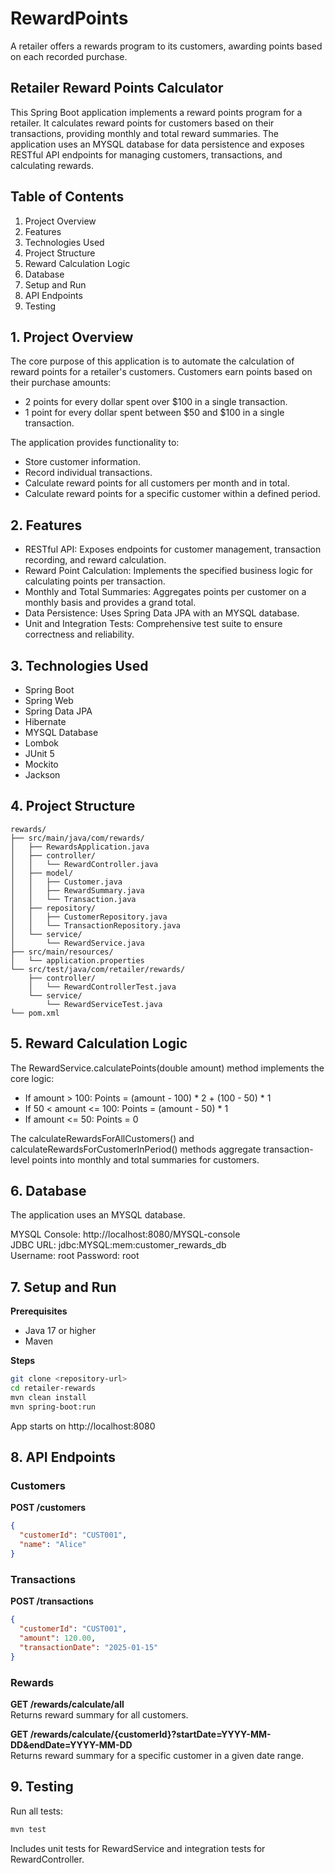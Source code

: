# RewardPoints
A retailer offers a rewards program to its customers, awarding points based on each recorded purchase.

## Retailer Reward Points Calculator
This Spring Boot application implements a reward points program for a retailer. It calculates reward points for customers based on their transactions, providing monthly and total reward summaries. The application uses an MYSQL database for data persistence and exposes RESTful API endpoints for managing customers, transactions, and calculating rewards.

## Table of Contents
1. Project Overview
2. Features
3. Technologies Used
4. Project Structure
5. Reward Calculation Logic
6. Database
7. Setup and Run
8. API Endpoints
9. Testing

## 1. Project Overview
The core purpose of this application is to automate the calculation of reward points for a retailer's customers. Customers earn points based on their purchase amounts:

- 2 points for every dollar spent over $100 in a single transaction.
- 1 point for every dollar spent between $50 and $100 in a single transaction.

The application provides functionality to:
- Store customer information.
- Record individual transactions.
- Calculate reward points for all customers per month and in total.
- Calculate reward points for a specific customer within a defined period.

## 2. Features
- RESTful API: Exposes endpoints for customer management, transaction recording, and reward calculation.
- Reward Point Calculation: Implements the specified business logic for calculating points per transaction.
- Monthly and Total Summaries: Aggregates points per customer on a monthly basis and provides a grand total.
- Data Persistence: Uses Spring Data JPA with an MYSQL database.
- Unit and Integration Tests: Comprehensive test suite to ensure correctness and reliability.

## 3. Technologies Used
- Spring Boot
- Spring Web
- Spring Data JPA
- Hibernate
- MYSQL Database
- Lombok
- JUnit 5
- Mockito
- Jackson

## 4. Project Structure
```
rewards/
├── src/main/java/com/rewards/
│   ├── RewardsApplication.java
│   ├── controller/
│   │   └── RewardController.java
│   ├── model/
│   │   ├── Customer.java
│   │   ├── RewardSummary.java
│   │   └── Transaction.java
│   ├── repository/
│   │   ├── CustomerRepository.java
│   │   └── TransactionRepository.java
│   └── service/
│       └── RewardService.java
├── src/main/resources/
│   └── application.properties
└── src/test/java/com/retailer/rewards/
    ├── controller/
    │   └── RewardControllerTest.java
    └── service/
        └── RewardServiceTest.java
└── pom.xml
```

## 5. Reward Calculation Logic
The RewardService.calculatePoints(double amount) method implements the core logic:
- If amount > 100: Points = (amount - 100) * 2 + (100 - 50) * 1
- If 50 < amount <= 100: Points = (amount - 50) * 1
- If amount <= 50: Points = 0

The calculateRewardsForAllCustomers() and calculateRewardsForCustomerInPeriod() methods aggregate transaction-level points into monthly and total summaries for customers.

## 6. Database
The application uses an MYSQL database.

MYSQL Console: http://localhost:8080/MYSQL-console  
JDBC URL: jdbc:MYSQL:mem:customer_rewards_db  
Username: root
Password: root

## 7. Setup and Run
**Prerequisites**
- Java 17 or higher
- Maven

**Steps**
```bash
git clone <repository-url>
cd retailer-rewards
mvn clean install
mvn spring-boot:run
```
App starts on http://localhost:8080

## 8. API Endpoints

### Customers
**POST /customers**
```json
{
  "customerId": "CUST001",
  "name": "Alice"
}
```

### Transactions
**POST /transactions**
```json
{
  "customerId": "CUST001",
  "amount": 120.00,
  "transactionDate": "2025-01-15"
}
```

### Rewards
**GET /rewards/calculate/all**  
Returns reward summary for all customers.

**GET /rewards/calculate/{customerId}?startDate=YYYY-MM-DD&endDate=YYYY-MM-DD**  
Returns reward summary for a specific customer in a given date range.

## 9. Testing
Run all tests:
```bash
mvn test
```

Includes unit tests for RewardService and integration tests for RewardController.
